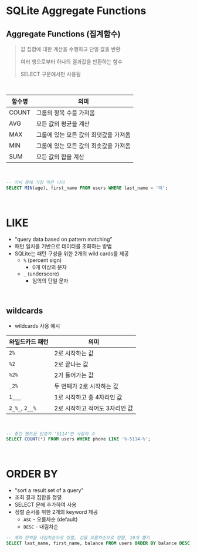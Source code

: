 # SQLite Aggregate Functions

## Aggregate Functions (집계함수)

> 값 집합에 대한 계산을 수행하고 단일 값을 반환
>
> 여러 행으로부터 하나의 결과값을 반환하는 함수
>
> SELECT 구문에서만 사용됨

<br/>

| 함수명 | 의미                                  |
| ------ | ------------------------------------- |
| COUNT  | 그룹의 항목 수를 가져옴               |
| AVG    | 모든 값의 평균을 계산                 |
| MAX    | 그룹에 있는 모든 값의 최댓값을 가져옴 |
| MIN    | 그룹에 있는 모든 값의 최솟값을 가져옴 |
| SUM    | 모든 값의 합을 계산                   |

<br/>

```sql
-- 이씨 중에 가장 작은 나이
SELECT MIN(age), first_name FROM users WHERE last_name = '이';
```

<br/>

# LIKE

- "query data based on pattern matching"
- 패턴 일치를 기반으로 데이터를 조회하는 방법
- SQLite는 패턴 구성을 위한 2개의 wild cards를 제공
  - `%` (percent sign)
    - 0개 이상의 문자
  - `_` (underscore)
    - 임의의 단일 문자

<br/>

## wildcards

- wildcards 사용 예시

| 와일드카드 패턴 | 의미                           |
| --------------- | ------------------------------ |
| `2%`            | 2로 시작하는 값                |
| `%2`            | 2로 끝나는 값                  |
| `%2%`           | 2가 들어가는 값                |
| `_2%`           | 두 번째가 2로 시작하는 값      |
| `1___`          | 1로 시작하고 총 4자리인 값     |
| `2_%_`, `2__%`  | 2로 시작하고 적어도 3자리인 값 |

<br/>

```sql
-- 중간 핸드폰 번호가 '5114'인 사람의 수
SELECT COUNT(*) FROM users WHERE phone LIKE '%-5114-%';
```

<br/>

# ORDER BY

- "sort a result set of a query"
- 조회 결과 집합을 정렬
- SELECT 문에 추가하여 사용
- 정렬 순서를 위한 2개의 keyword 제공
  - `ASC` - 오름차순 (default)
  - `DESC` - 내림차순

```sql
-- 계좌 잔액을 내림차순으로 정렬, 성을 오름차순으로 정렬, 10개 뽑기
SELECT last_name, first_name, balance FROM users ORDER BY balance DESC, last_name ASC LIMIT 10;
```

